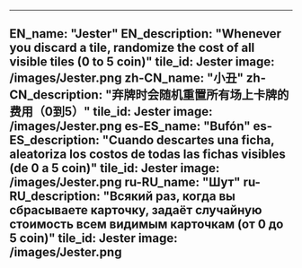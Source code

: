---

EN_name: "Jester"
EN_description: "Whenever you discard a tile, randomize the cost of all visible tiles (0 to 5 coin)"
tile_id: Jester
image: /images/Jester.png
zh-CN_name: "小丑"
zh-CN_description: "弃牌时会随机重置所有场上卡牌的费用（0到5）"
tile_id: Jester
image: /images/Jester.png
es-ES_name: "Bufón"
es-ES_description: "Cuando descartes una ficha, aleatoriza los costos de todas las fichas visibles (de 0 a 5 coin)"
tile_id: Jester
image: /images/Jester.png
ru-RU_name: "Шут"
ru-RU_description: "Всякий раз, когда вы сбрасываете карточку, задаёт случайную стоимость всем видимым карточкам (от 0 до 5 coin)"
tile_id: Jester
image: /images/Jester.png
---